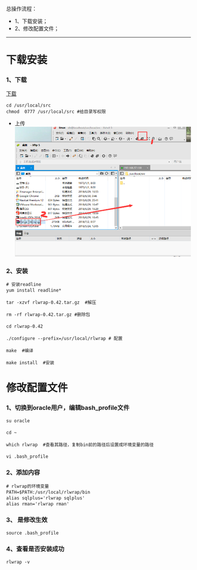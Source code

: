 总操作流程：
- 1、下载安装；
- 2、修改配置文件；

***

# 下载安装
### 1、下载
[下载](https://pan.baidu.com/s/1XEg3UF5Eh124khS06pYbhg)
```
cd /usr/local/src
chmod  0777 /usr/local/src #给目录写权限
```
- 上传
![](image/1-1.png)
### 2、安装
```
# 安装readline
yum install readline*

tar -xzvf rlwrap-0.42.tar.gz  #解压

rm -rf rlwrap-0.42.tar.gz #删除包

cd rlwrap-0.42

./configure --prefix=/usr/local/rlwrap # 配置

make  #编译

make install  #安装

```
# 修改配置文件
### 1、切换到oracle用户，编辑bash_profile文件
```
su oracle

cd ~

which rlwrap  #查看其路径，复制bin前的路径后设置成环境变量的路径

vi .bash_profile
```
### 2、添加内容
```
# rlwrap的环境变量
PATH=$PATH:/usr/local/rlwrap/bin
alias sqlplus='rlwrap sqlplus'
alias rman='rlwrap rman'
```
### 3、 是修改生效
```
source .bash_profile
```
### 4、查看是否安装成功
```
rlwrap -v
```